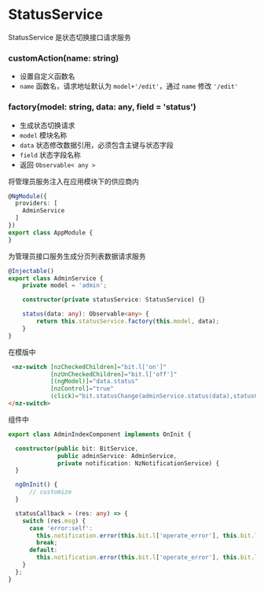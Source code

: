 # StatusService

StatusService 是状态切换接口请求服务

### customAction(name: string)

- 设置自定义函数名
- `name` 函数名，请求地址默认为 `model+'/edit'`，通过 `name` 修改 `'/edit'`

### factory(model: string, data: any, field = 'status')

- 生成状态切换请求
- `model` 模块名称
- `data` 状态修改数据引用，必须包含主键与状态字段
- `field` 状态字段名称
- 返回 `Observable< any >`

将管理员服务注入在应用模块下的供应商内

```typescript
@NgModule({
  providers: [
    AdminService
  ]
})
export class AppModule {
}
```

为管理员接口服务生成分页列表数据请求服务

```typescript
@Injectable()
export class AdminService {
    private model = 'admin';

    constructor(private statusService: StatusService) {}

    status(data: any): Observable<any> {
        return this.statusService.factory(this.model, data);
    }
}
```

在模版中

```html
 <nz-switch [nzCheckedChildren]="bit.l['on']"
            [nzUnCheckedChildren]="bit.l['off']"
            [(ngModel)]="data.status"
            [nzControl]="true"
            (click)="bit.statusChange(adminService.status(data),statusCallback)">
</nz-switch>
```

组件中

```typescript
export class AdminIndexComponent implements OnInit {

  constructor(public bit: BitService,
              public adminService: AdminService,
              private notification: NzNotificationService) {
  }

  ngOnInit() {
      // customize
  }

  statusCallback = (res: any) => {
    switch (res.msg) {
      case 'error:self':
        this.notification.error(this.bit.l['operate_error'], this.bit.l['error_status_self']);
        break;
      default:
        this.notification.error(this.bit.l['operate_error'], this.bit.l['status_error']);
    }
  };
}
```